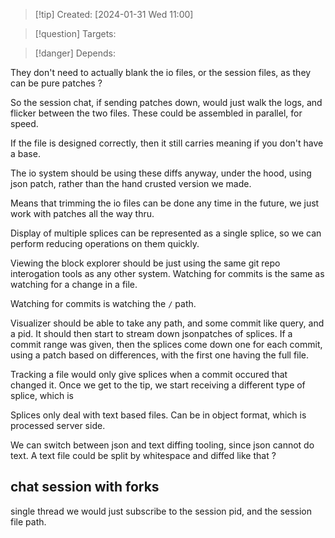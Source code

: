 
>[!tip] Created: [2024-01-31 Wed 11:00]

>[!question] Targets: 

>[!danger] Depends: 

They don't need to actually blank the io files, or the session files, as they can be pure patches ?

So the session chat, if sending patches down, would just walk the logs, and flicker between the two files.
These could be assembled in parallel, for speed.

If the file is designed correctly, then it still carries meaning if you don't have a base.

The io system should be using these diffs anyway, under the hood, using json patch, rather than the hand crusted version we made.

Means that trimming the io files can be done any time in the future, we just work with patches all the way thru.

Display of multiple splices can be represented as a single splice, so we can perform reducing operations on them quickly.

Viewing the block explorer should be just using the same git repo interogation tools as any other system.  Watching for commits is the same as watching for a change in a file.

Watching for commits is watching the `/` path.

Visualizer should be able to take any path, and some commit like query, and a pid.
It should then start to stream down jsonpatches of splices.
If a commit range was given, then the splices come down one for each commit, using a patch based on differences, with the first one having the full file.

Tracking a file would only give splices when a commit occured that changed it.
Once we get to the tip, we start receiving a different type of splice, which is 

Splices only deal with text based files.
Can be in object format, which is processed server side.

We can switch between json and text diffing tooling, since json cannot do text.
A text file could be split by whitespace and diffed like that ?
## chat session with forks
single thread we would just subscribe to the session pid, and the session file path.
